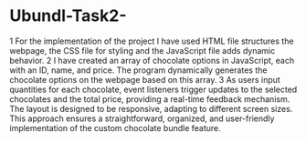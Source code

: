 # Ubundl-Task2-

1 For the implementation of the project I have used HTML file structures the webpage, the CSS file for styling and the JavaScript file adds dynamic behavior. 
2 I have created an array of chocolate options in JavaScript, each with an ID, name, and price. The program dynamically generates the chocolate options on the webpage based on this array. 
3 As users input quantities for each chocolate, event listeners trigger updates to the selected chocolates and the total price, providing a real-time feedback mechanism. The layout is designed to be responsive, adapting to different screen sizes. This approach ensures a straightforward, organized, and user-friendly implementation of the custom chocolate bundle feature.
